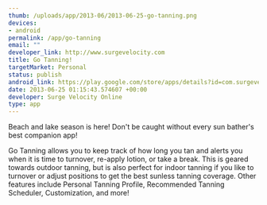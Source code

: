 ```yaml
--- 
thumb: /uploads/app/2013-06/2013-06-25-go-tanning.png
devices: 
- android
permalink: /app/go-tanning
email: ""
developer_link: http://www.surgevelocity.com
title: Go Tanning!
targetMarket: Personal
status: publish
android_link: https://play.google.com/store/apps/details?id=com.surgevelocityonline.gotanning&feature=search_result#?t=W251bGwsMSwxLDEsImNvbS5zdXJnZXZlbG9jaXR5b25sa
date: 2013-06-25 01:15:43.574607 +00:00
developer: Surge Velocity Online
type: app
---
```


Beach and lake season is here! Don't be caught without every sun bather's best companion app!

Go Tanning allows you to keep track of how long you tan and alerts you when it is time to turnover, re-apply lotion, or take a break. This is geared towards outdoor tanning, but is also perfect for indoor tanning if you like to turnover or adjust positions to get the best sunless tanning coverage. Other features include Personal Tanning Profile, Recommended Tanning Scheduler, Customization, and more!
